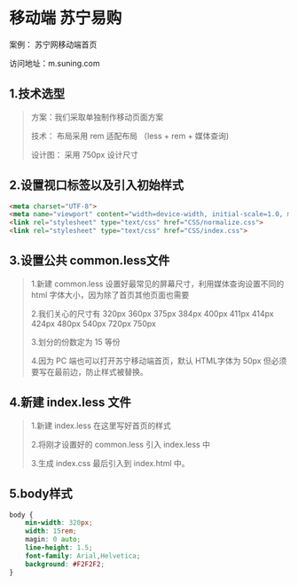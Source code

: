 # 移动端 苏宁易购

案例： 苏宁网移动端首页

访问地址：m.suning.com

## 1.技术选型

> 方案：我们采取单独制作移动页面方案
>
> 技术： 布局采用 rem 适配布局 （less + rem + 媒体查询)
>
> 设计图： 采用 750px 设计尺寸

## 2.设置视口标签以及引入初始样式

```html
<meta charset="UTF-8">
<meta name="viewport" content="width=device-width, initial-scale=1.0, maximum-scale=1.0, user-scalable=0">
<link rel="stylesheet" type="text/css" href="CSS/normalize.css">
<link rel="stylesheet" type="text/css" href="CSS/index.css">
```

## 3.设置公共 common.less文件

> 1.新建 common.less 设置好最常见的屏幕尺寸，利用媒体查询设置不同的 html 字体大小，因为除了首页其他页面也需要
>
> 2.我们关心的尺寸有 320px 360px 375px 384px 400px 411px 414px 424px 480px 540px 720px 750px
>
> 3.划分的份数定为 15 等份
>
> 4.因为 PC 端也可以打开苏宁移动端首页，默认 HTML字体为 50px  但必须要写在最前边，防止样式被替换。

## 4.新建 index.less 文件

> 1.新建 index.less 在这里写好首页的样式
>
> 2.将刚才设置好的 common.less 引入 index.less 中 
>
> 3.生成 index.css 最后引入到 index.html 中。

## 5.body样式

```css
body {
	min-width: 320px;
    width: 15rem;
    magin: 0 auto;
    line-height: 1.5;
    font-family: Arial,Helvetica;
    background: #F2F2F2;
}
```



## 


